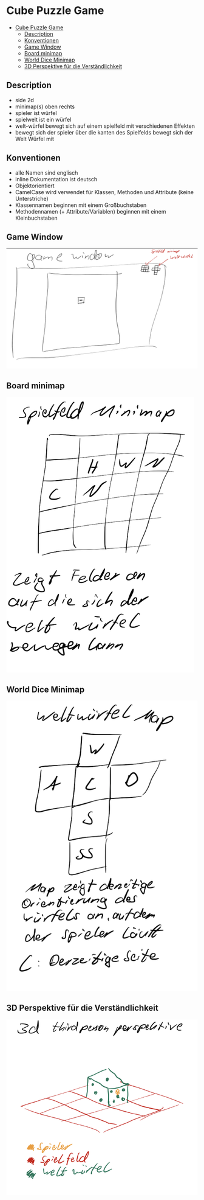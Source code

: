 # Cube Puzzle Game

- [Cube Puzzle Game](#cube-puzzle-game)
  - [Description](#description)
  - [Konventionen](#konventionen)
  - [Game Window](#game-window)
  - [Board minimap](#board-minimap)
  - [World Dice Minimap](#world-dice-minimap)
  - [3D Perspektive für die Verständlichkeit](#3d-perspektive-für-die-verständlichkeit)

## Description

-   side 2d
-   minimap(s) oben rechts
-   spieler ist würfel
-   spielwelt ist ein würfel
-   welt-würfel bewegt sich auf einem spielfeld mit verschiedenen Effekten
-   bewegt sich der spieler über die kanten des Spielfelds bewegt sich der Welt Würfel mit

## Konventionen

-   alle Namen sind englisch
-   inline Dokumentation ist deutsch
-   Objektorientiert
-   CamelCase wird verwendet für Klassen, Methoden und Attribute (keine Unterstriche)
-   Klassennamen beginnen mit einem Großbuchstaben
-   Methodennamen (+ Attribute/Variablen) beginnen mit einem Kleinbuchstaben

## Game Window

![](./readme_images/game_window.png)

## Board minimap

![](./readme_images/board_minimap.png)

## World Dice Minimap

![](./readme_images/world_dice_minimap.png)

## 3D Perspektive für die Verständlichkeit

![](./readme_images/3d_perspective.png)
